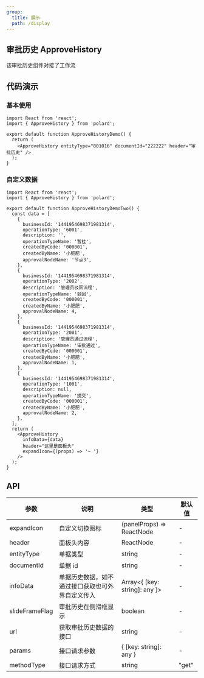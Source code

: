```yaml
---
group:
  title: 展示
  path: /display
---
```


## 审批历史 ApproveHistory

该审批历史组件对接了工作流

## 代码演示

### 基本使用

```tsx
import React from 'react';
import { ApproveHistory } from 'polard';

export default function ApproveHistoryDemo() {
  return (
    <ApproveHistory entityType="801016" documentId="222222" header="审批历史" />
  );
}
```

### 自定义数据

```tsx
import React from 'react';
import { ApproveHistory } from 'polard';

export default function ApproveHistoryDemoTwo() {
  const data = [
    {
      businessId: '1441954698371981314',
      operationType: '6001',
      description: '',
      operationTypeName: '暂挂',
      createdByCode: '000001',
      createdByName: '小肥肥',
      approvalNodeName: '节点3',
    },
    {
      businessId: '1441954698371981314',
      operationType: '2002',
      description: '管理员驳回流程',
      operationTypeName: '驳回',
      createdByCode: '000001',
      createdByName: '小肥肥',
      approvalNodeName: 4,
    },
    {
      businessId: '1441954698371981314',
      operationType: '2001',
      description: '管理员通过流程',
      operationTypeName: '审批通过',
      createdByCode: '000001',
      createdByName: '小肥肥',
      approvalNodeName: 1,
    },
    {
      businessId: '1441954698371981314',
      operationType: '1001',
      description: null,
      operationTypeName: '提交',
      createdByCode: '000001',
      createdByName: '小肥肥',
      approvalNodeName: 2,
    },
  ];
  return (
    <ApproveHistory
      infoData={data}
      header="这里是面板头"
      expandIcon={(props) => '~ '}
    />
  );
}
```

## API

| 参数           | 说明                                             | 类型                          | 默认值 |
| -------------- | ------------------------------------------------ | ----------------------------- | ------ |
| expandIcon     | 自定义切换图标                                   | (panelProps) => ReactNode     | -      |
| header         | 面板头内容                                       | ReactNode                     | -      |
| entityType     | 单据类型                                         | string                        | -      |
| documentId     | 单据 id                                          | string                        | -      |
| infoData       | 单据历史数据，如不通过接口获取也可外界自定义传入 | Array<{ [key: string]: any }> | -      |
| slideFrameFlag | 审批历史在侧滑框显示                             | boolean                       | -      |
| url            | 获取审批历史数据的接口                           | string                        | -      |
| params         | 接口请求参数                                     | { [key: string]: any }        | -      |
| methodType     | 接口请求方式                                     | string                        | "get"  |
